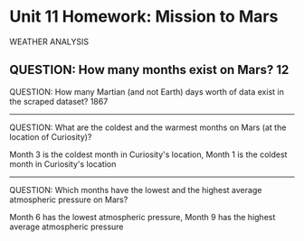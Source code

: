 # Unit 11 Homework: Mission to Mars

WEATHER ANALYSIS

QUESTION: How many months exist on Mars?
12
------------------

QUESTION: How many Martian (and not Earth) days worth of data exist in the scraped dataset?
1867

--------------------
QUESTION: What are the coldest and the warmest months on Mars (at the location of Curiosity)?

Month 3 is the coldest month in Curiosity's location, Month 1 is the coldest month in Curiosity's location

-------------------------

QUESTION: Which months have the lowest and the highest average atmospheric pressure on Mars?

Month 6 has the lowest atmospheric pressure, Month 9 has the highest average atmospheric pressure
